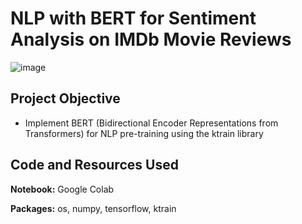 # NLP with BERT for Sentiment Analysis on IMDb Movie Reviews

![image](https://user-images.githubusercontent.com/45563371/92332717-62c2cd00-f0b2-11ea-8d17-ba20d27199ae.png)

## Project Objective
- Implement BERT (Bidirectional Encoder Representations from Transformers) for NLP pre-training using the ktrain library

## Code and Resources Used
**Notebook:** Google Colab

**Packages:** os, numpy, tensorflow, ktrain

